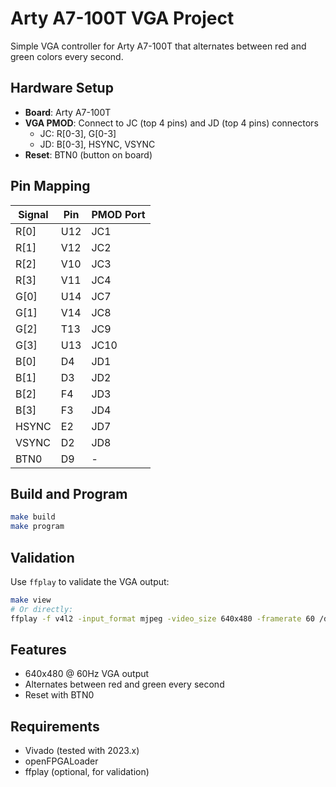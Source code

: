 # Arty A7-100T VGA Project

Simple VGA controller for Arty A7-100T that alternates between red and green colors every second.

## Hardware Setup

- **Board**: Arty A7-100T
- **VGA PMOD**: Connect to JC (top 4 pins) and JD (top 4 pins) connectors
  - JC: R[0-3], G[0-3]
  - JD: B[0-3], HSYNC, VSYNC
- **Reset**: BTN0 (button on board)

## Pin Mapping

| Signal | Pin | PMOD Port |
|--------|-----|-----------|
| R[0]   | U12 | JC1       |
| R[1]   | V12 | JC2       |
| R[2]   | V10 | JC3       |
| R[3]   | V11 | JC4       |
| G[0]   | U14 | JC7       |
| G[1]   | V14 | JC8       |
| G[2]   | T13 | JC9       |
| G[3]   | U13 | JC10      |
| B[0]   | D4  | JD1       |
| B[1]   | D3  | JD2       |
| B[2]   | F4  | JD3       |
| B[3]   | F3  | JD4       |
| HSYNC  | E2  | JD7       |
| VSYNC  | D2  | JD8       |
| BTN0   | D9  | -         |

## Build and Program

```bash
make build
make program
```

## Validation

Use `ffplay` to validate the VGA output:

```bash
make view
# Or directly:
ffplay -f v4l2 -input_format mjpeg -video_size 640x480 -framerate 60 /dev/video3
```

## Features

- 640x480 @ 60Hz VGA output
- Alternates between red and green every second
- Reset with BTN0

## Requirements

- Vivado (tested with 2023.x)
- openFPGALoader
- ffplay (optional, for validation)
